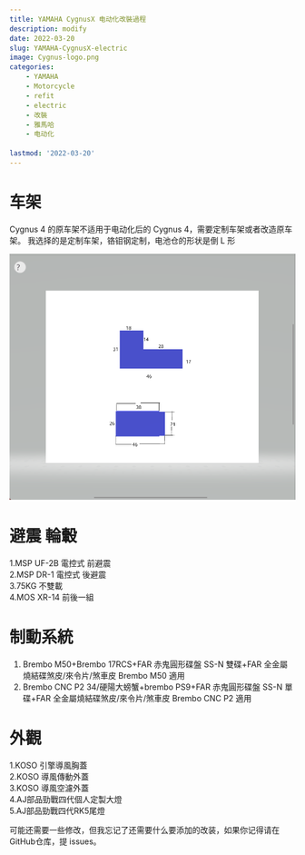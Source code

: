 ```yaml
---
title: YAMAHA CygnusX 电动化改裝過程
description: modify
date: 2022-03-20
slug: YAMAHA-CygnusX-electric
image: Cygnus-logo.png
categories:
    - YAMAHA
    - Motorcycle
    - refit
    - electric
    - 改裝
    - 雅馬哈
    - 电动化

lastmod: '2022-03-20'
---
```

# 车架
Cygnus 4 的原车架不适用于电动化后的 Cygnus 4，需要定制车架或者改造原车架。
我选择的是定制车架，铬钼钢定制，电池仓的形状是倒 L 形

![Photo by 电池仓](Snipaste_2022-05-02_17-02-25.png)
# 避震 輪轂
1.MSP UF-2B 電控式 前避震  
2.MSP DR-1 電控式 後避震  
3.75KG 不雙載  
4.MOS XR-14 前後一組  

# 制動系統
1. Brembo M50+Brembo 17RCS+FAR 赤鬼圓形碟盤 SS-N 雙碟+FAR 全金屬燒結碟煞皮/來令片/煞車皮 Brembo M50 適用  
2. Brembo CNC P2 34/硬陽大螃蟹+brembo PS9+FAR 赤鬼圓形碟盤 SS-N 單碟+FAR 全金屬燒結碟煞皮/來令片/煞車皮 Brembo CNC P2 適用  

# 外觀
1.KOSO 引擎導風胸蓋  
2.KOSO 導風傳動外蓋  
3.KOSO 導風空濾外蓋  
4.AJ部品勁戰四代個人定製大燈  
5.AJ部品勁戰四代RK5尾燈 

可能还需要一些修改，但我忘记了还需要什么要添加的改装，如果你记得请在GitHub仓库，提 issues。